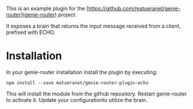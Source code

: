 This is an example plugin for the [https://github.com/matueranet/genie-router](genie-router)
project.

It exposes a brain that returns the input message received from a client, prefixed with ECHO.

# Installation

In your genie-router installation install the plugin by executing:

    npm install --save matueranet/genie-router-plugin-echo

This will install the module from the github repository. Restart genie-router to activate
it. Update your configurationto utilize the brain.
